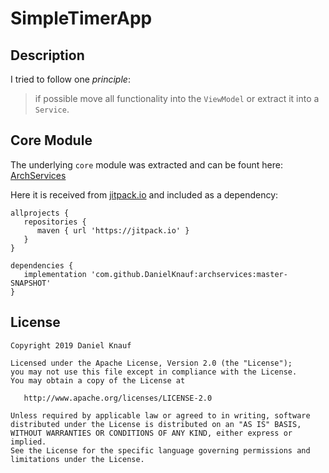 # SimpleTimerApp

## Description

I tried to follow one *principle*:
> if possible move all functionality into the `ViewModel` or extract it into a `Service`.

## Core Module

The underlying `core` module was extracted and can be fount here: [ArchServices](https://github.com/DanielKnauf/ArchServices) 

Here it is received from [jitpack.io](https://jitpack.io) and included as a dependency: 
```
allprojects {
   repositories {
      maven { url 'https://jitpack.io' }
   }
}

dependencies {
   implementation 'com.github.DanielKnauf:archservices:master-SNAPSHOT'
}
```

## License
```
Copyright 2019 Daniel Knauf

Licensed under the Apache License, Version 2.0 (the "License");
you may not use this file except in compliance with the License.
You may obtain a copy of the License at

   http://www.apache.org/licenses/LICENSE-2.0

Unless required by applicable law or agreed to in writing, software
distributed under the License is distributed on an "AS IS" BASIS,
WITHOUT WARRANTIES OR CONDITIONS OF ANY KIND, either express or implied.
See the License for the specific language governing permissions and
limitations under the License.
```
